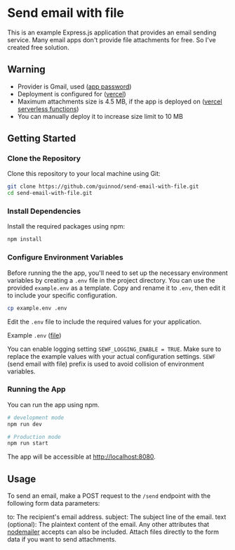 # Send email with file

This is an example Express.js application that provides an email sending service. Many email apps don't provide file attachments for free. So I've created free solution.

## Warning

-   Provider is Gmail, used ([app password](https://support.google.com/mail/answer/185833?hl=en))
-   Deployment is configured for ([vercel](https://vercel.com/))
-   Maximum attachments size is 4.5 MB, if the app is deployed on ([vercel serverless functions](https://vercel.com/guides/how-to-bypass-vercel-body-size-limit-serverless-functions))
-   You can manually deploy it to increase size limit to 10 MB

## Getting Started

### Clone the Repository

Clone this repository to your local machine using Git:

```bash
git clone https://github.com/guinnod/send-email-with-file.git
cd send-email-with-file.git
```

### Install Dependencies

Install the required packages using npm:

```bash
npm install
```

### Configure Environment Variables

Before running the the app, you'll need to set up the necessary environment variables by creating a `.env` file in the project directory. You can use the provided `example.env` as a template. Copy and rename it to `.env`, then edit it to include your specific configuration.

```bash
cp example.env .env
```

Edit the `.env` file to include the required values for your application.

Example `.env` ([file](.env.example))

You can enable logging setting `SEWF_LOGGING_ENABLE = TRUE`. Make sure to replace the example values with your actual configuration settings. `SEWF` (send email with file) prefix is used to avoid collision of environment variables.

### Running the App

You can run the app using npm.

```bash
# development mode
npm run dev

# Production mode
npm run start
```

The app will be accessible at [http://localhost:8080](http://localhost:8080).

## Usage

To send an email, make a POST request to the `/send` endpoint with the following form data parameters:

to: The recipient's email address.
subject: The subject line of the email.
text (optional): The plaintext content of the email.
Any other attributes that [nodemailer](https://nodemailer.com/smtp/) accepts can also be included.
Attach files directly to the form data if you want to send attachments.
